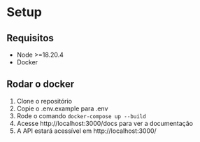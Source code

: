 # Setup

## Requisitos

- Node >=18.20.4
- Docker

## Rodar o docker

1. Clone o repositório
2. Copie o .env.example para .env
3. Rode o comando `docker-compose up --build`
4. Acesse http://localhost:3000/docs para ver a documentação
5. A API estará acessível em http://localhost:3000/
